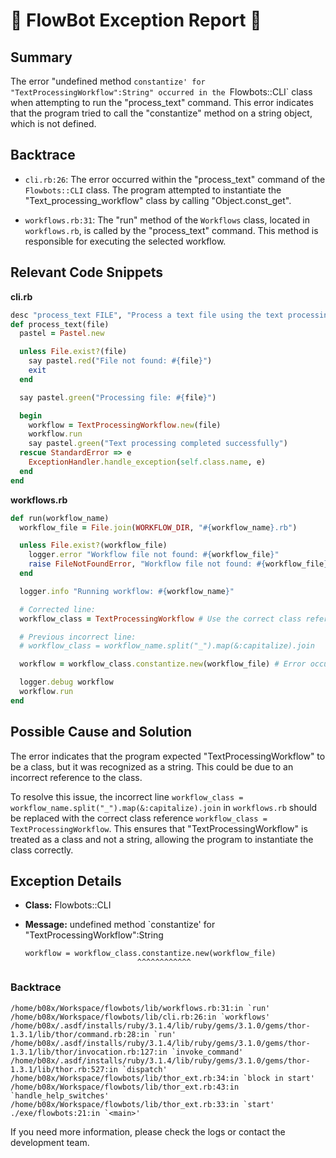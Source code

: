 # 🤖 FlowBot Exception Report 🤖


## Summary
The error "undefined method `constantize' for "TextProcessingWorkflow":String" occurred in the `Flowbots::CLI` class when attempting to run the "process_text" command. This error indicates that the program tried to call the "constantize" method on a string object, which is not defined.

## Backtrace
- `cli.rb:26`: The error occurred within the "process_text" command of the `Flowbots::CLI` class. The program attempted to instantiate the "Text_processing_workflow" class by calling "Object.const_get".

- `workflows.rb:31`: The "run" method of the `Workflows` class, located in `workflows.rb`, is called by the "process_text" command. This method is responsible for executing the selected workflow.

## Relevant Code Snippets
**cli.rb**
```ruby
desc "process_text FILE", "Process a text file using the text processing workflow"
def process_text(file)
  pastel = Pastel.new

  unless File.exist?(file)
    say pastel.red("File not found: #{file}")
    exit
  end

  say pastel.green("Processing file: #{file}")

  begin
    workflow = TextProcessingWorkflow.new(file)
    workflow.run
    say pastel.green("Text processing completed successfully")
  rescue StandardError => e
    ExceptionHandler.handle_exception(self.class.name, e)
  end
end
```

**workflows.rb**
```ruby
def run(workflow_name)
  workflow_file = File.join(WORKFLOW_DIR, "#{workflow_name}.rb")

  unless File.exist?(workflow_file)
    logger.error "Workflow file not found: #{workflow_file}"
    raise FileNotFoundError, "Workflow file not found: #{workflow_file}"
  end

  logger.info "Running workflow: #{workflow_name}"

  # Corrected line:
  workflow_class = TextProcessingWorkflow # Use the correct class reference

  # Previous incorrect line:
  # workflow_class = workflow_name.split("_").map(&:capitalize).join

  workflow = workflow_class.constantize.new(workflow_file) # Error occurs here

  logger.debug workflow
  workflow.run
end
```

## Possible Cause and Solution
The error indicates that the program expected "TextProcessingWorkflow" to be a class, but it was recognized as a string. This could be due to an incorrect reference to the class.

To resolve this issue, the incorrect line `workflow_class = workflow_name.split("_").map(&:capitalize).join` in `workflows.rb` should be replaced with the correct class reference `workflow_class = TextProcessingWorkflow`. This ensures that "TextProcessingWorkflow" is treated as a class and not a string, allowing the program to instantiate the class correctly.


## Exception Details

- **Class:** Flowbots::CLI
- **Message:** undefined method `constantize' for "TextProcessingWorkflow":String

      workflow = workflow_class.constantize.new(workflow_file)
                               ^^^^^^^^^^^^

### Backtrace

```
/home/b08x/Workspace/flowbots/lib/workflows.rb:31:in `run'
/home/b08x/Workspace/flowbots/lib/cli.rb:26:in `workflows'
/home/b08x/.asdf/installs/ruby/3.1.4/lib/ruby/gems/3.1.0/gems/thor-1.3.1/lib/thor/command.rb:28:in `run'
/home/b08x/.asdf/installs/ruby/3.1.4/lib/ruby/gems/3.1.0/gems/thor-1.3.1/lib/thor/invocation.rb:127:in `invoke_command'
/home/b08x/.asdf/installs/ruby/3.1.4/lib/ruby/gems/3.1.0/gems/thor-1.3.1/lib/thor.rb:527:in `dispatch'
/home/b08x/Workspace/flowbots/lib/thor_ext.rb:34:in `block in start'
/home/b08x/Workspace/flowbots/lib/thor_ext.rb:43:in `handle_help_switches'
/home/b08x/Workspace/flowbots/lib/thor_ext.rb:33:in `start'
./exe/flowbots:21:in `<main>'
```

If you need more information, please check the logs or contact the development team.

